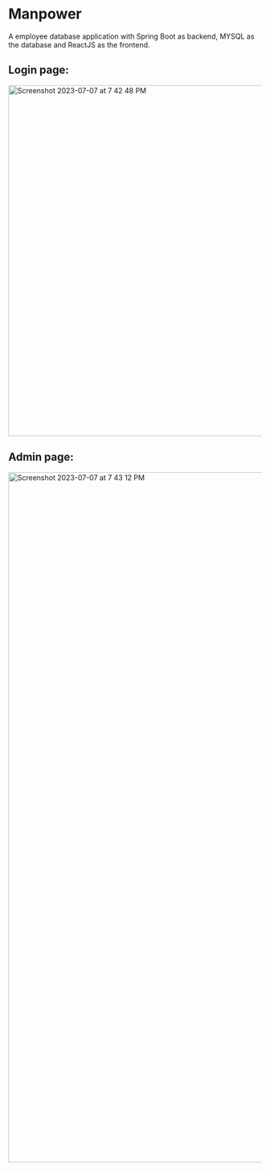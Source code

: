 # Manpower
A employee database application with Spring Boot as backend, MYSQL as the database and ReactJS as the frontend.

## Login page:
<img width="698" alt="Screenshot 2023-07-07 at 7 42 48 PM" src="https://github.com/chittebabu21/manpower/assets/77452935/c4c41f8e-7b25-48af-907e-85d5e65ab6f0">

## Admin page:
<img width="1373" alt="Screenshot 2023-07-07 at 7 43 12 PM" src="https://github.com/chittebabu21/manpower/assets/77452935/ccc8ecb6-5a6c-4f8f-bc27-4531b4c50e78">
